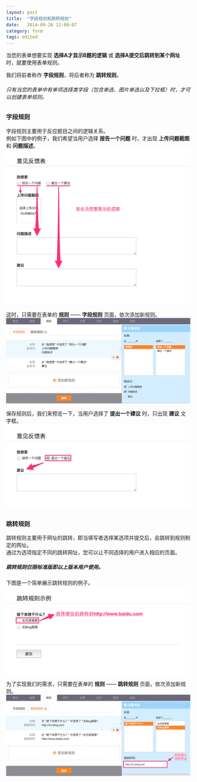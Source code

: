 ```yaml
---
layout: post
title:  "字段规则和跳转规则"
date:   2014-09-26 12:00:07
category: form
tags: edited
---
```


当您的表单想要实现 **选择A才显示B题的逻辑** 或 **选择A提交后跳转到某个网址** 时，就要使用表单规则。

我们将前者称作 **字段规则**，将后者称为 **跳转规则**。

###### 只有当您的表单中有单项选择类字段（包含单选、图片单选以及下拉框）时，才可以创建表单规则。

### 字段规则

字段规则主要用于反应题目之间的逻辑关系。  
例如下图中的例子，我们希望当用户选择 **报告一个问题** 时，才出现 **上传问题截图** 和 **问题描述**。
![](/images/field-rules-1.png)

这时，只需要在表单的 **规则** —— **字段规则** 页面，依次添加新规则。
![](/images/field-rules-2.png)

保存规则后，我们来预览一下，当用户选择了 **提出一个建议** 时，只出现 **建议** 文字框。
![](/images/field-rules-3.png)

### 跳转规则

跳转规则主要用于网址的跳转，即当填写者选择某选项并提交后，会跳转到规则制定的网址。  
通过为选项指定不同的跳转网址，您可以让不同选择的用户进入相应的页面。

##### 跳转规则仅限标准版即以上版本用户使用。

下图是一个简单展示跳转规则的例子。
![](/images/redirects-rules-1.png)

为了实现我们的需求，只需要在表单的 **规则** —— **跳转规则** 页面，依次添加新规则。
![](/images/redirects-rules-2.png)
